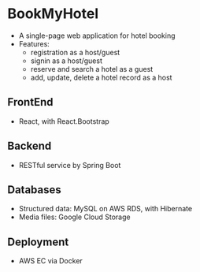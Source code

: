 # BookMyHotel
  - A single-page web application for hotel booking
  - Features:
    - registration as a host/guest
    - signin as a host/guest
    - reserve and search a hotel as a guest
    - add, update, delete a hotel record as a host

## FrontEnd
  - React, with React.Bootstrap
## Backend
  - RESTful service by Spring Boot
## Databases
  - Structured data: MySQL on AWS RDS, with Hibernate
  - Media files: Google Cloud Storage
## Deployment
  - AWS EC via Docker
